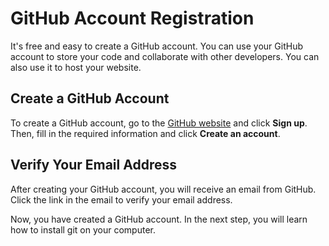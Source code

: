 # GitHub Account Registration

It's free and easy to create a GitHub account. You can use your GitHub account to store your code and collaborate with other developers. You can also use it to host your website.

## Create a GitHub Account

To create a GitHub account, go to the [GitHub website](https://github.com) and click **Sign up**. Then, fill in the required information and click **Create an account**.

## Verify Your Email Address

After creating your GitHub account, you will receive an email from GitHub. Click the link in the email to verify your email address.

Now, you have created a GitHub account. In the next step, you will learn how to install git on your computer.
